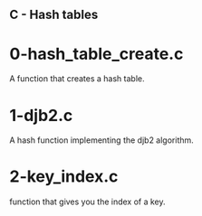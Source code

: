 ## C - Hash tables
# 0-hash_table_create.c
A function that creates a hash table.
# 1-djb2.c
A hash function implementing the djb2 algorithm.
# 2-key_index.c
function that gives you the index of a key.
